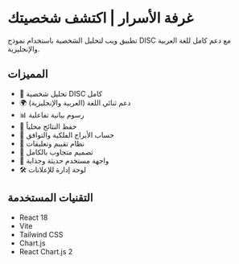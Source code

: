 # غرفة الأسرار | اكتشف شخصيتك

تطبيق ويب لتحليل الشخصية باستخدام نموذج DISC مع دعم كامل للغة العربية والإنجليزية.

## المميزات

- 🧠 تحليل شخصية DISC كامل
- 🌍 دعم ثنائي اللغة (العربية والإنجليزية)
- 📊 رسوم بيانية تفاعلية
- 💾 حفظ النتائج محلياً
- 🌟 حساب الأبراج الفلكية والتوافق
- 👥 نظام تقييم وتعليقات
- 📱 تصميم متجاوب بالكامل
- 🎨 واجهة مستخدم حديثة وجذابة
- 🛠️ لوحة إدارة للإعلانات

## التقنيات المستخدمة

- React 18
- Vite
- Tailwind CSS
- Chart.js
- React Chart.js 2

